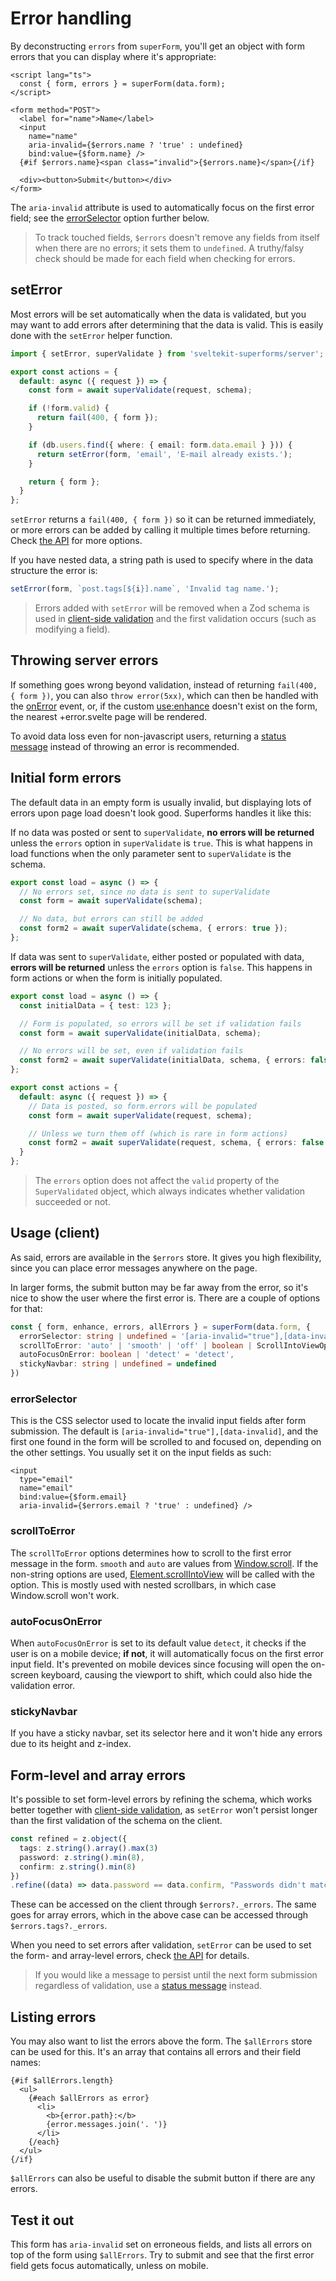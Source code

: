 <script lang="ts">
  import Head from '$lib/Head.svelte'
  import Form from './Form.svelte'
  import Next from '$lib/Next.svelte'
	import SuperDebug from 'sveltekit-superforms/client/SuperDebug.svelte'
  import { concepts } from '$lib/navigation/sections'

	export let data;
</script>

# Error handling

<Head title="Error handling" />

By deconstructing `errors` from `superForm`, you'll get an object with form errors that you can display where it's appropriate:

```svelte
<script lang="ts">
  const { form, errors } = superForm(data.form);
</script>

<form method="POST">
  <label for="name">Name</label>
  <input
    name="name"
    aria-invalid={$errors.name ? 'true' : undefined}
    bind:value={$form.name} />
  {#if $errors.name}<span class="invalid">{$errors.name}</span>{/if}

  <div><button>Submit</button></div>
</form>
```

The `aria-invalid` attribute is used to automatically focus on the first error field; see the [errorSelector](/concepts/error-handling#errorselector) option further below.

> To track touched fields, `$errors` doesn't remove any fields from itself when there are no errors; it sets them to `undefined`. A truthy/falsy check should be made for each field when checking for errors.

## setError

Most errors will be set automatically when the data is validated, but you may want to add errors after determining that the data is valid. This is easily done with the `setError` helper function.

```ts
import { setError, superValidate } from 'sveltekit-superforms/server';

export const actions = {
  default: async ({ request }) => {
    const form = await superValidate(request, schema);

    if (!form.valid) {
      return fail(400, { form });
    }

    if (db.users.find({ where: { email: form.data.email } })) {
      return setError(form, 'email', 'E-mail already exists.');
    }

    return { form };
  }
};
```

`setError` returns a `fail(400, { form })` so it can be returned immediately, or more errors can be added by calling it multiple times before returning. Check [the API](/api#seterrorform-field-error-options) for more options.

If you have nested data, a string path is used to specify where in the data structure the error is:

```ts
setError(form, `post.tags[${i}].name`, 'Invalid tag name.');
```

> Errors added with `setError` will be removed when a Zod schema is used in [client-side validation](/concepts/client-validation) and the first validation occurs (such as modifying a field).

## Throwing server errors

If something goes wrong beyond validation, instead of returning `fail(400, { form })`, you can also `throw error(5xx)`, which can then be handled with the [onError](/concepts/events#onerror) event, or, if the custom [use:enhance](/concepts/enhance) doesn't exist on the form, the nearest +error.svelte page will be rendered.

To avoid data loss even for non-javascript users, returning a [status message](/concepts/messages) instead of throwing an error is recommended.

## Initial form errors

The default data in an empty form is usually invalid, but displaying lots of errors upon page load doesn't look good. Superforms handles it like this:

If no data was posted or sent to `superValidate`, **no errors will be returned** unless the `errors` option in `superValidate` is `true`. This is what happens in load functions when the only parameter sent to `superValidate` is the schema.

```ts
export const load = async () => {
  // No errors set, since no data is sent to superValidate
  const form = await superValidate(schema);

  // No data, but errors can still be added
  const form2 = await superValidate(schema, { errors: true });
};
```

If data was sent to `superValidate`, either posted or populated with data, **errors will be returned** unless the `errors` option is `false`. This happens in form actions or when the form is initially populated.

```ts
export const load = async () => {
  const initialData = { test: 123 };

  // Form is populated, so errors will be set if validation fails
  const form = await superValidate(initialData, schema);

  // No errors will be set, even if validation fails
  const form2 = await superValidate(initialData, schema, { errors: false });
};

export const actions = {
  default: async ({ request }) => {
    // Data is posted, so form.errors will be populated
    const form = await superValidate(request, schema);

    // Unless we turn them off (which is rare in form actions)
    const form2 = await superValidate(request, schema, { errors: false });
  }
};
```

> The `errors` option does not affect the `valid` property of the `SuperValidated` object, which always indicates whether validation succeeded or not.

## Usage (client)

As said, errors are available in the `$errors` store. It gives you high flexibility, since you can place error messages anywhere on the page.

In larger forms, the submit button may be far away from the error, so it's nice to show the user where the first error is. There are a couple of options for that:

```ts
const { form, enhance, errors, allErrors } = superForm(data.form, {
  errorSelector: string | undefined = '[aria-invalid="true"],[data-invalid]',
  scrollToError: 'auto' | 'smooth' | 'off' | boolean | ScrollIntoViewOptions = 'smooth',
  autoFocusOnError: boolean | 'detect' = 'detect',
  stickyNavbar: string | undefined = undefined
})
```

### errorSelector

This is the CSS selector used to locate the invalid input fields after form submission. The default is `[aria-invalid="true"],[data-invalid]`, and the first one found in the form will be scrolled to and focused on, depending on the other settings. You usually set it on the input fields as such:

```svelte
<input
  type="email"
  name="email"
  bind:value={$form.email}
  aria-invalid={$errors.email ? 'true' : undefined} />
```

### scrollToError

The `scrollToError` options determines how to scroll to the first error message in the form. `smooth` and `auto` are values from [Window.scroll](https://developer.mozilla.org/en-US/docs/Web/API/Window/scroll). If the non-string options are used, [Element.scrollIntoView](https://developer.mozilla.org/en-US/docs/Web/API/Element/scrollIntoView) will be called with the option. This is mostly used with nested scrollbars, in which case Window.scroll won't work.

### autoFocusOnError

When `autoFocusOnError` is set to its default value `detect`, it checks if the user is on a mobile device; **if not**, it will automatically focus on the first error input field. It's prevented on mobile devices since focusing will open the on-screen keyboard, causing the viewport to shift, which could also hide the validation error.

### stickyNavbar

If you have a sticky navbar, set its selector here and it won't hide any errors due to its height and z-index.

## Form-level and array errors

It's possible to set form-level errors by refining the schema, which works better together with [client-side validation](/concepts/client-validation), as `setError` won't persist longer than the first validation of the schema on the client.

```ts
const refined = z.object({
  tags: z.string().array().max(3)
  password: z.string().min(8),
  confirm: z.string().min(8)
})
.refine((data) => data.password == data.confirm, "Passwords didn't match.");
```

These can be accessed on the client through `$errors?._errors`. The same goes for array errors, which in the above case can be accessed through `$errors.tags?._errors`. 

When you need to set errors after validation, `setError` can be used to set the form- and array-level errors, check [the API](/api#seterrorform-field-error-options) for details.

> If you would like a message to persist until the next form submission regardless of validation, use a [status message](/concepts/messages) instead.

## Listing errors

You may also want to list the errors above the form. The `$allErrors` store can be used for this. It's an array that contains all errors and their field names:

```svelte
{#if $allErrors.length}
  <ul>
    {#each $allErrors as error}
      <li>
        <b>{error.path}:</b>
        {error.messages.join('. ')}
      </li>
    {/each}
  </ul>
{/if}
```

`$allErrors` can also be useful to disable the submit button if there are any errors.

## Test it out

This form has `aria-invalid` set on erroneous fields, and lists all errors on top of the form using `$allErrors`. Try to submit and see that the first error field gets focus automatically, unless on mobile.

<Form {data} />

<Next section={concepts} />
